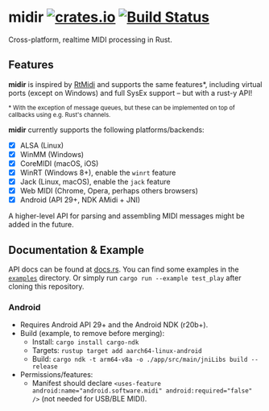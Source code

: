 # midir [![crates.io](https://img.shields.io/crates/v/midir.svg)](https://crates.io/crates/midir) [![Build Status](https://dev.azure.com/Boddlnagg/midir/_apis/build/status/Boddlnagg.midir?branchName=master)](https://dev.azure.com/Boddlnagg/midir/_build/latest?definitionId=1)

Cross-platform, realtime MIDI processing in Rust.

## Features
**midir** is inspired by [RtMidi](https://github.com/thestk/rtmidi) and supports the same features*, including virtual ports (except on Windows) and full SysEx support – but with a rust-y API!

<sup>* With the exception of message queues, but these can be implemented on top of callbacks using e.g. Rust's channels.</sup>

**midir** currently supports the following platforms/backends:
- [x] ALSA (Linux)
- [x] WinMM (Windows)
- [x] CoreMIDI (macOS, iOS)
- [x] WinRT (Windows 8+), enable the `winrt` feature
- [x] Jack (Linux, macOS), enable the `jack` feature
- [x] Web MIDI (Chrome, Opera, perhaps others browsers)
- [x] Android (API 29+, NDK AMidi + JNI)

A higher-level API for parsing and assembling MIDI messages might be added in the future.

## Documentation & Example
API docs can be found at [docs.rs](https://docs.rs/crate/midir/). You can find some examples in the [`examples`](examples/) directory. Or simply run `cargo run --example test_play` after cloning this repository.

### Android
- Requires Android API 29+ and the Android NDK (r20b+).
- Build (example, to remove before merging):
  - Install: `cargo install cargo-ndk`
  - Targets: `rustup target add aarch64-linux-android`
  - Build: `cargo ndk -t arm64-v8a -o ./app/src/main/jniLibs build --release`
- Permissions/features:
  - Manifest should declare `<uses-feature android:name="android.software.midi" android:required="false" />` (not needed for USB/BLE MIDI).
